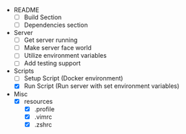 - README
  - [ ] Build Section
  - [ ] Dependencies section

- Server
  - [ ] Get server running
  - [ ] Make server face world
  - [ ] Utilize environment variables
  - [ ] Add testing support

- Scripts
  - [ ] Setup Script (Docker environment)
  - [x] Run Script (Run server with set environment variables)

- Misc
  - [x] resources
    - [x] .profile
    - [x] .vimrc
    - [x] .zshrc
